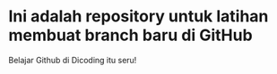 # Ini adalah repository untuk latihan membuat branch baru di GitHub
Belajar Github di Dicoding itu seru!

